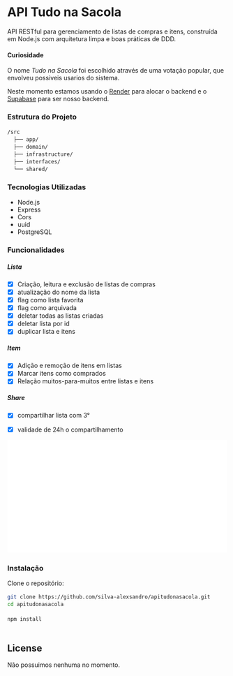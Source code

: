 # API Tudo na Sacola

API RESTful para gerenciamento de listas de compras e itens, construída em Node.js com arquitetura limpa e boas práticas de DDD.

#### Curiosidade

O nome *Tudo na Sacola* foi escolhido através de uma votação popular, que envolveu possiveis usarios do sistema.

Neste momento estamos usando o [Render](https://render.com) para alocar o backend e o [Supabase](https://supabase.com/) para ser nosso backend.


### Estrutura do Projeto
```bash
/src
  ├── app/                
  ├── domain/             
  ├── infrastructure/              
  ├── interfaces/         
  └── shared/            
```

### Tecnologias Utilizadas

- Node.js
- Express
- Cors
- uuid
- PostgreSQL


### Funcionalidades

##### Lista
* [x] Criação, leitura e exclusão de listas de compras
* [x] atualização do nome da lista
* [x] flag como lista favorita
* [x] flag como arquivada
* [x] deletar todas as listas criadas
* [x] deletar lista por id
* [x] duplicar lista e itens

##### Item
* [x] Adição e remoção de itens em listas
* [x] Marcar itens como comprados
* [x] Relação muitos-para-muitos entre listas e itens

##### Share
* [x] compartilhar lista com 3°
* [x] validade de 24h o compartilhamento


![Banco de dados](./public/schema-api.svg)



### Instalação

Clone o repositório:


```bash
git clone https://github.com/silva-alexsandro/apitudonasacola.git
cd apitudonasacola

npm install
    
```

## License
Não possuimos nenhuma no momento.